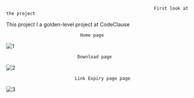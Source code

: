                                                             First look at the project
                                                            
This project I a golden-level project at CodeClause                                             
                                             
                                Home page

![1](https://github.com/Anubhav-dev-web/File_Sharing_app/assets/80172002/80ef11cf-fbc5-4882-973f-cc2627b4f162)

                               Download page

![2](https://github.com/Anubhav-dev-web/File_Sharing_app/assets/80172002/0a7ec0cf-f3fa-4909-a7c8-a3a9bbf86998)
                                            
                              Link Expiry page page

 ![3](https://github.com/Anubhav-dev-web/File_Sharing_app/assets/80172002/d5de3691-a799-4bfe-a4f7-08ed9c2f365d)
              
